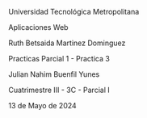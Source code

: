 Universidad Tecnológica Metropolitana

Aplicaciones Web

Ruth Betsaida Martinez Dominguez
  
Practicas Parcial 1 - Practica 3

Julian Nahim Buenfil Yunes

Cuatrimestre III - 3C - Parcial I

13 de Mayo de 2024
